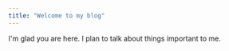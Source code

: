 ```yaml
---
title: "Welcome to my blog"
---
```


I'm glad you are here. I plan to talk about things important to me.
